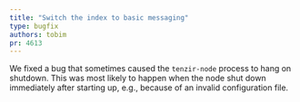 ```yaml
---
title: "Switch the index to basic messaging"
type: bugfix
authors: tobim
pr: 4613
---
```


We fixed a bug that sometimes caused the `tenzir-node` process to hang on
shutdown. This was most likely to happen when the node shut down immediately
after starting up, e.g., because of an invalid configuration file.
